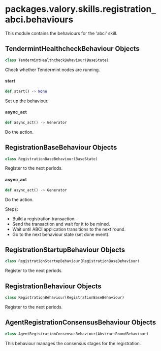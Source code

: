 <a id="packages.valory.skills.registration_abci.behaviours"></a>

# packages.valory.skills.registration`_`abci.behaviours

This module contains the behaviours for the 'abci' skill.

<a id="packages.valory.skills.registration_abci.behaviours.TendermintHealthcheckBehaviour"></a>

## TendermintHealthcheckBehaviour Objects

```python
class TendermintHealthcheckBehaviour(BaseState)
```

Check whether Tendermint nodes are running.

<a id="packages.valory.skills.registration_abci.behaviours.TendermintHealthcheckBehaviour.start"></a>

#### start

```python
def start() -> None
```

Set up the behaviour.

<a id="packages.valory.skills.registration_abci.behaviours.TendermintHealthcheckBehaviour.async_act"></a>

#### async`_`act

```python
def async_act() -> Generator
```

Do the action.

<a id="packages.valory.skills.registration_abci.behaviours.RegistrationBaseBehaviour"></a>

## RegistrationBaseBehaviour Objects

```python
class RegistrationBaseBehaviour(BaseState)
```

Register to the next periods.

<a id="packages.valory.skills.registration_abci.behaviours.RegistrationBaseBehaviour.async_act"></a>

#### async`_`act

```python
def async_act() -> Generator
```

Do the action.

Steps:
- Build a registration transaction.
- Send the transaction and wait for it to be mined.
- Wait until ABCI application transitions to the next round.
- Go to the next behaviour state (set done event).

<a id="packages.valory.skills.registration_abci.behaviours.RegistrationStartupBehaviour"></a>

## RegistrationStartupBehaviour Objects

```python
class RegistrationStartupBehaviour(RegistrationBaseBehaviour)
```

Register to the next periods.

<a id="packages.valory.skills.registration_abci.behaviours.RegistrationBehaviour"></a>

## RegistrationBehaviour Objects

```python
class RegistrationBehaviour(RegistrationBaseBehaviour)
```

Register to the next periods.

<a id="packages.valory.skills.registration_abci.behaviours.AgentRegistrationConsensusBehaviour"></a>

## AgentRegistrationConsensusBehaviour Objects

```python
class AgentRegistrationConsensusBehaviour(AbstractRoundBehaviour)
```

This behaviour manages the consensus stages for the registration.

